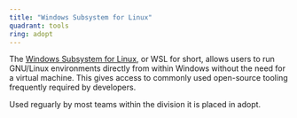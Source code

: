 ```yaml
---
title: "Windows Subsystem for Linux"
quadrant: tools
ring: adopt
---
```


The [Windows Subsystem for Linux](https://learn.microsoft.com/en-us/windows/wsl/),
or WSL for short, allows users to run GNU/Linux environments directly from within
Windows without the need for a virtual machine. This gives access to commonly
used open-source tooling frequently required by developers.

Used reguarly by most teams within the division it is placed in adopt.
